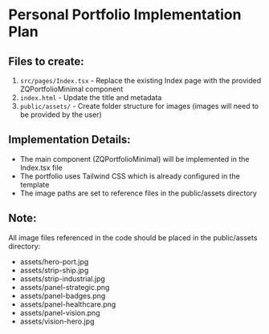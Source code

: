 # Personal Portfolio Implementation Plan

## Files to create:

1. `src/pages/Index.tsx` - Replace the existing Index page with the provided ZQPortfolioMinimal component
2. `index.html` - Update the title and metadata
3. `public/assets/` - Create folder structure for images (images will need to be provided by the user)

## Implementation Details:

- The main component (ZQPortfolioMinimal) will be implemented in the Index.tsx file
- The portfolio uses Tailwind CSS which is already configured in the template
- The image paths are set to reference files in the public/assets directory

## Note:

All image files referenced in the code should be placed in the public/assets directory:
- assets/hero-port.jpg
- assets/strip-ship.jpg
- assets/strip-industrial.jpg
- assets/panel-strategic.png
- assets/panel-badges.png
- assets/panel-healthcare.png
- assets/panel-vision.png
- assets/vision-hero.jpg